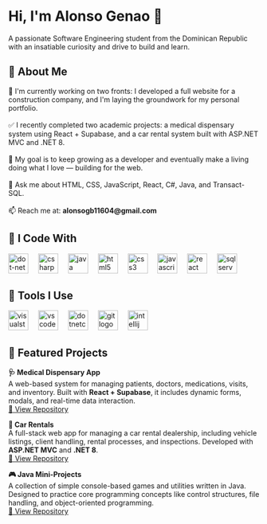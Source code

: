 <h1 align="left">Hi, I'm Alonso Genao 👋</h1>

<p align="left">A passionate Software Engineering student from the Dominican Republic with an insatiable curiosity and drive to build and learn.</p>

<h2 align="left">🧠 About Me</h2>

<p align="left">
🚧 I'm currently working on two fronts: I developed a full website for a construction company, and I'm laying the groundwork for my personal portfolio.<br><br>
✅ I recently completed two academic projects: a medical dispensary system using React + Supabase, and a car rental system built with ASP.NET MVC and .NET 8.<br><br>
🚀 My goal is to keep growing as a developer and eventually make a living doing what I love — building for the web.<br><br>
💬 Ask me about HTML, CSS, JavaScript, React, C#, Java, and Transact-SQL.<br><br>
📫 Reach me at: <strong>alonsogb11604@gmail.com</strong>
</p>


<h2 align="left">🧰 I Code With</h2>

<div align="left">
  <img src="https://cdn.jsdelivr.net/gh/devicons/devicon/icons/dot-net/dot-net-original.svg" height="40" alt="dot-net logo" />
  <img width="12" />
  <img src="https://cdn.jsdelivr.net/gh/devicons/devicon/icons/csharp/csharp-original.svg" height="40" alt="csharp logo" />
  <img width="12" />
  <img src="https://cdn.jsdelivr.net/gh/devicons/devicon/icons/java/java-original.svg" height="40" alt="java logo" />
  <img width="12" />
  <img src="https://cdn.jsdelivr.net/gh/devicons/devicon/icons/html5/html5-original.svg" height="40" alt="html5 logo" />
  <img width="12" />
  <img src="https://cdn.jsdelivr.net/gh/devicons/devicon/icons/css3/css3-original.svg" height="40" alt="css3 logo" />
  <img width="12" />
  <img src="https://cdn.jsdelivr.net/gh/devicons/devicon/icons/javascript/javascript-original.svg" height="40" alt="javascript logo" />
  <img width="12" />
  <img src="https://cdn.jsdelivr.net/gh/devicons/devicon/icons/react/react-original.svg" height="40" alt="react logo" />
  <img width="12" />
  <img src="https://cdn.jsdelivr.net/gh/devicons/devicon@latest/icons/microsoftsqlserver/microsoftsqlserver-original.svg" height="40" alt="sqlserver logo" />
</div>


<h2 align="left">🔧 Tools I Use</h2>

<div align="left">
  <img src="https://cdn.jsdelivr.net/gh/devicons/devicon/icons/visualstudio/visualstudio-plain.svg" height="40" alt="visualstudio logo" />
  <img width="12" />
  <img src="https://cdn.jsdelivr.net/gh/devicons/devicon/icons/vscode/vscode-original.svg" height="40" alt="vscode logo" />
  <img width="12" />
  <img src="https://cdn.jsdelivr.net/gh/devicons/devicon/icons/dotnetcore/dotnetcore-original.svg" height="40" alt="dotnetcore logo" />
  <img width="12" />
  <img src="https://cdn.jsdelivr.net/gh/devicons/devicon/icons/git/git-original.svg" height="40" alt="git logo" />
  <img width="12" />
  <img src="https://cdn.jsdelivr.net/gh/devicons/devicon/icons/intellij/intellij-original.svg" height="40" alt="intellij logo" />
</div>


<h2 align="left">🌟 Featured Projects</h2>

<p align="left">
  <strong>🩺 Medical Dispensary App</strong><br>
  A web-based system for managing patients, doctors, medications, visits, and inventory. Built with <strong>React + Supabase</strong>, it includes dynamic forms, modals, and real-time data interaction.<br>
  <a href="https://github.com/AlonsoGenao/dispensario-medico-unapec" target="_blank">🔗 View Repository</a>
</p>

<p align="left">
  <strong>🚗 Car Rentals</strong><br>
  A full-stack web app for managing a car rental dealership, including vehicle listings, client handling, rental processes, and inspections. Developed with <strong>ASP.NET MVC</strong> and <strong>.NET 8</strong>.<br>
  <a href="https://github.com/AlonsoGenao/CarRentals" target="_blank">🔗 View Repository</a>
</p>

<p align="left">
  <strong>🎮 Java Mini-Projects</strong><br>
  A collection of simple console-based games and utilities written in Java. Designed to practice core programming concepts like control structures, file handling, and object-oriented programming.<br>
  <a href="https://github.com/AlonsoGenao/Java-Mini-Projects" target="_blank">🔗 View Repository</a>
</p>

